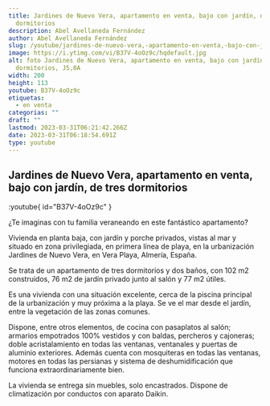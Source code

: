 ```yaml
---
title: Jardines de Nuevo Vera, apartamento en venta, bajo con jardín, de tres
  dormitorios
description: Abel Avellaneda Fernández
author: Abel Avellaneda Fernández
slug: /youtube/jardines-de-nuevo-vera,-apartamento-en-venta,-bajo-con-jardin,-de-tres-dormitorios
image: https://i.ytimg.com/vi/B37V-4oOz9c/hqdefault.jpg
alt: foto Jardines de Nuevo Vera, apartamento en venta, bajo con jardín,  de tres
  dormitorios, J5,0A
width: 200
height: 113
youtube: B37V-4oOz9c
etiquetas:
  - en venta
categorias: ""
draft: ""
lastmod: 2023-03-31T06:21:42.266Z
date: 2023-03-31T06:18:54.691Z
type: youtube
---
```


## Jardines de Nuevo Vera, apartamento en venta, bajo con jardín, de tres dormitorios

:youtube{ id="B37V-4oOz9c" }


¿Te imaginas con tu familia veraneando en este fantástico apartamento?

Vivienda en planta  baja, con jardín y porche privados, vistas al mar y situado en zona privilegiada, en primera línea de playa, en la urbanización Jardines de Nuevo Vera, en Vera Playa, Almería, España.

Se trata de un apartamento  de tres  dormitorios y dos baños, con 102 m2 construidos, 76 m2 de jardín privado junto al salón y 77 m2 útiles.

Es una vivienda con una situación excelente, cerca de la piscina principal de la urbanización y muy próxima a la playa. Se ve el mar desde el jardín, entre la vegetación de las zonas comunes.

Dispone, entre otros elementos, de cocina con pasaplatos al salón; armarios empotrados 100% vestidos y con baldas, percheros y cajoneras; doble acristalamiento en todas las ventanas, ventanales y puertas de aluminio exteriores. Además cuenta con mosquiteras en todas las ventanas, motores en todas las persianas y sistema de  deshumidificación que funciona extraordinariamente bien.

La vivienda se entrega sin muebles, solo encastrados. Dispone de climatización por conductos con aparato Daikin.